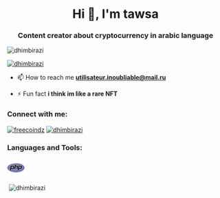 <h1 align="center">Hi 👋, I'm tawsa</h1>
<h3 align="center">Content creator about cryptocurrency in arabic language</h3>

<p align="left"> <img src="https://komarev.com/ghpvc/?username=dhimbirazi&label=Profile%20views&color=0e75b6&style=flat" alt="dhimbirazi" /> </p>

<p align="left"> <a href="https://github.com/ryo-ma/github-profile-trophy"><img src="https://github-profile-trophy.vercel.app/?username=dhimbirazi" alt="dhimbirazi" /></a> </p>

- 📫 How to reach me **utilisateur.inoubliable@mail.ru**

- ⚡ Fun fact **i think im like a rare NFT**

<h3 align="left">Connect with me:</h3>
<p align="left">
<a href="https://twitter.com/freecoindz" target="blank"><img align="center" src="https://raw.githubusercontent.com/rahuldkjain/github-profile-readme-generator/master/src/images/icons/Social/twitter.svg" alt="freecoindz" height="30" width="40" /></a>
<a href="https://www.youtube.com/c/dhimbirazi" target="blank"><img align="center" src="https://raw.githubusercontent.com/rahuldkjain/github-profile-readme-generator/master/src/images/icons/Social/youtube.svg" alt="dhimbirazi" height="30" width="40" /></a>
</p>

<h3 align="left">Languages and Tools:</h3>
<p align="left"> <a href="https://www.php.net" target="_blank" rel="noreferrer"> <img src="https://raw.githubusercontent.com/devicons/devicon/master/icons/php/php-original.svg" alt="php" width="40" height="40"/> </a> </p>

<p>&nbsp;<img align="center" src="https://github-readme-stats.vercel.app/api?username=dhimbirazi&show_icons=true&locale=en" alt="dhimbirazi" /></p>
